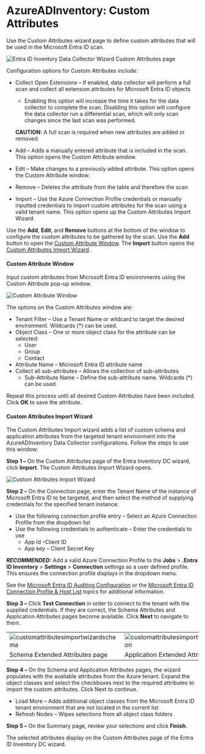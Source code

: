 # AzureADInventory: Custom Attributes

Use the Custom Attributes wizard page to define custom attributes that will be used in the Microsoft Entra ID scan.

![Entra ID Inventory Data Collector Wizard Custom Attributes page](/img/product_docs/accessanalyzer/accessanalyzer/enterpriseauditor/admin/datacollector/adinventory/customattributes.png)

Configuration options for Custom Attributes include:

- Collect Open Extensions – If enabled, data collector will perform a full scan and collect all extension attributes for Microsoft Entra ID objects

  - Enabling this option will increase the time it takes for the data collector to complete the scan. Disabling this option will configure the data collector run a differential scan, which will only scan changes since the last scan was performed.

  __CAUTION:__ A full scan is required when new attributes are added or removed.
- Add – Adds a manually entered attribute that is included in the scan. This option opens the Custom Attribute window.
- Edit – Make changes to a previously added attribute. This option opens the Custom Attribute window.
- Remove – Deletes the attribute from the table and therefore the scan
- Import – Use the Azure Connection Profile credentials or manually inputted credentials to import custom attributes for the scan using a valid tenant name. This option opens up the Custom Attributes Import Wizard.

Use the __Add__, __Edit__, and __Remove__ buttons at the bottom of the window to configure the custom attributes to be gathered by the scan. Use the __Add__ button to open the [Custom Attribute Window](#Custom-Attribute-Window). The __Import__ button opens the [Custom Attributes Import Wizard](#Custom-Attributes-Import-Wizard).

#### Custom Attribute Window

Input custom attributes from Microsoft Entra ID environments using the Custom Attribute pop-up window.

![Custom Attribute Window](/img/product_docs/accessanalyzer/accessanalyzer/enterpriseauditor/admin/datacollector/azureadinventory/customattributewindow.png)

The options on the Custom Attributes window are:

- Tenant Filter – Use a Tenant Name or wildcard to target the desired environment. Wildcards (\*) can be used.
- Object Class – One or more object class for the attribute can be selected:
  - User
  - Group
  - Contact
- Attribute Name – Microsoft Entra ID attribute name
- Collect all sub-attributes – Allows the collection of sub-attributes
  - Sub-Attribute Name – Define the sub-attribute name. Wildcards (\*) can be used.

Repeat this process until all desired Custom Attributes have been included. Click __OK__ to save the attribute.

#### Custom Attributes Import Wizard

The Custom Attributes Import wizard adds a list of custom schema and application attributes from the targeted tenant environment into the AzureADInventory Data Collector configurations. Follow the steps to use this window:

__Step 1 –__ On the Custom Attributes page of the Entra Inventory DC wizard, click __Import__. The Custom Attributes Import Wizard opens.

![Custom Attributes Import Wizard](/img/product_docs/accessanalyzer/accessanalyzer/enterpriseauditor/admin/datacollector/azureadinventory/customattributesimportwizard.png)

__Step 2 –__ On the Connection page, enter the Tenant Name of the instance of Microsoft Entra ID to be targeted, and then select the method of supplying credentials for the specified tenant instance:

- Use the following connection profile entry – Select an Azure Connection Profile from the dropdown list
- Use the following credentials to authenticate – Enter the credentials to use
  - App Id –Client ID
  - App key – Client Secret Key

___RECOMMENDED:___ Add a valid Azure Connection Profile to the __Jobs__ > __.Entra ID Inventory__ > __Settings__ > __Connection__ settings as a user defined profile. This ensures the connection profile displays in the dropdown menu.

See the [Microsoft Entra ID Auditing Configuration](/docs/accessanalyzer/accessanalyzer/config/entraid/access.md) or the [Microsoft Entra ID Connection Profile & Host List](/docs/accessanalyzer/accessanalyzer/enterpriseauditor/admin/datacollector/azureadinventory/configurejob.md) topics for additional information.

__Step 3 –__ Click __Test Connection__ in order to connect to the tenant with the supplied credentials. If they are correct, the Schema Attributes and Application Attributes pages become available. Click __Next__ to navigate to them.

|  |  |
| --- | --- |
| ![customattributesimportwizardschema](/img/product_docs/accessanalyzer/accessanalyzer/enterpriseauditor/admin/datacollector/azureadinventory/customattributesimportwizardschema.png) | ![customattributesimportwizardapplication](/img/product_docs/accessanalyzer/accessanalyzer/enterpriseauditor/admin/datacollector/azureadinventory/customattributesimportwizardapplication.png) |
| Schema Extended Attributes page | Application Extended Attributes page |

__Step 4 –__ On the Schema and Application Attributes pages, the wizard populates with the available attributes from the Azure tenant. Expand the object classes and select the checkboxes next to the required attributes to import the custom attributes. Click Next to continue.

- Load More – Adds additional object classes from the Microsoft Entra ID tenant environment that are not located in the current list
- Refresh Nodes – Wipes selections from all object class folders

__Step 5 –__ On the Summary page, review your selections and click __Finish__.

The selected attributes display on the Custom Attributes page of the Entra ID Inventory DC wizard.
